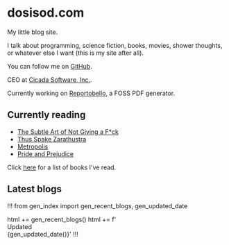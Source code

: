 # dosisod.com

My little blog site.

I talk about programming, science fiction, books, movies, shower
thoughts, or whatever else I want (this is my site after all).

You can follow me on [GitHub](https://github.com/dosisod).

CEO at [Cicada Software, Inc.](https://github.com/cicada-software).

Currently working on [Reportobello](https://reportobello.com), a FOSS PDF generator.

## Currently reading

* [The Subtle Art of Not Giving a F*ck](https://markmanson.net/books/subtle-art)
* [Thus Spake Zarathustra](https://standardebooks.org/ebooks/friedrich-nietzsche/thus-spake-zarathustra/thomas-common/text/single-page)
* [Metropolis](https://standardebooks.org/ebooks/thea-von-harbou/metropolis/the-readers-library/text/single-page)
* [Pride and Prejudice](https://standardebooks.org/ebooks/jane-austen/pride-and-prejudice/text/single-page)

Click [here](/blog/finished-books.html) for a list of books I've read.

## Latest blogs

!!!
from gen_index import gen_recent_blogs, gen_updated_date

html += gen_recent_blogs()
html += f'<br><span class="gray">Updated {gen_updated_date()}</span>'
!!!


<style>.gray { white-space: pre-wrap; }</style>
